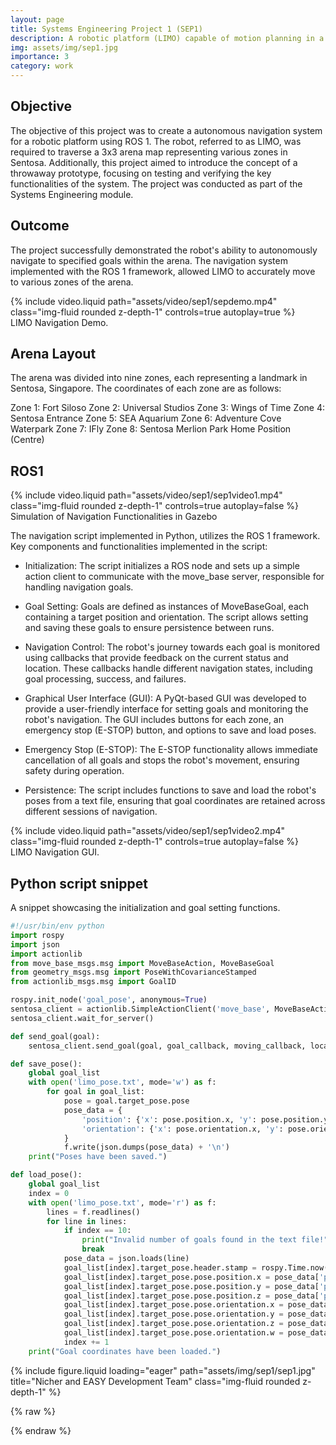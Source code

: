 ```yaml
---
layout: page
title: Systems Engineering Project 1 (SEP1)
description: A robotic platform (LIMO) capable of motion planning in a mapped area.
img: assets/img/sep1.jpg
importance: 3
category: work
---
```


<!-- Describe the objective of SEP1 -->
## Objective
The objective of this project was to create a autonomous navigation system for a robotic platform using ROS 1. The robot, referred to as LIMO, was required to traverse a 3x3 arena map representing various zones in Sentosa. Additionally, this project aimed to introduce the concept of a throwaway prototype, focusing on testing and verifying the key functionalities of the system. The project was conducted as part of the Systems Engineering module.

## Outcome
The project successfully demonstrated the robot's ability to autonomously navigate to specified goals within the arena. The navigation system implemented with the ROS 1 framework, allowed LIMO to accurately move to various zones of the arena.

<div class="videorow">
    <div class="col-sm mt-3 mt-md-0">
        {% include video.liquid path="assets/video/sep1/sepdemo.mp4" class="img-fluid rounded z-depth-1" controls=true autoplay=true %}
    </div>
</div>
<div class="caption">
    LIMO Navigation Demo.
</div>

## Arena Layout
The arena was divided into nine zones, each representing a landmark in Sentosa, Singapore. The coordinates of each zone are as follows:

Zone 1: Fort Siloso
Zone 2: Universal Studios
Zone 3: Wings of Time
Zone 4: Sentosa Entrance
Zone 5: SEA Aquarium
Zone 6: Adventure Cove Waterpark
Zone 7: IFly 
Zone 8: Sentosa Merlion Park
Home Position (Centre)

## ROS1

<div class="videorow">
    <div class="col-sm mt-3 mt-md-0">
        {% include video.liquid path="assets/video/sep1/sep1video1.mp4" class="img-fluid rounded z-depth-1" controls=true autoplay=false %}
    </div>
</div>
<div class="caption">
    Simulation of Navigation Functionalities in Gazebo
</div>

The navigation script implemented in Python, utilizes the ROS 1 framework. 
Key components and functionalities implemented in the script:

- Initialization: The script initializes a ROS node and sets up a simple action client to communicate with the move_base server, responsible for handling navigation goals.

- Goal Setting: Goals are defined as instances of MoveBaseGoal, each containing a target position and orientation. The script allows setting and saving these goals to ensure persistence between runs.

- Navigation Control: The robot's journey towards each goal is monitored using callbacks that provide feedback on the current status and location. These callbacks handle different navigation states, including goal processing, success, and failures.

- Graphical User Interface (GUI): A PyQt-based GUI was developed to provide a user-friendly interface for setting goals and monitoring the robot's navigation. The GUI includes buttons for each zone, an emergency stop (E-STOP) button, and options to save and load poses.

- Emergency Stop (E-STOP): The E-STOP functionality allows immediate cancellation of all goals and stops the robot's movement, ensuring safety during operation.

- Persistence: The script includes functions to save and load the robot's poses from a text file, ensuring that goal coordinates are retained across different sessions of navigation.

<div class="videorow">
    <div class="col-sm mt-3 mt-md-0">
        {% include video.liquid path="assets/video/sep1/sep1video2.mp4" class="img-fluid rounded z-depth-1" controls=true autoplay=false %}
    </div>
</div>
<div class="caption">
    LIMO Navigation GUI.
</div>

## Python script snippet

A snippet showcasing the initialization and goal setting functions.

``` python
#!/usr/bin/env python
import rospy
import json
import actionlib
from move_base_msgs.msg import MoveBaseAction, MoveBaseGoal
from geometry_msgs.msg import PoseWithCovarianceStamped
from actionlib_msgs.msg import GoalID

rospy.init_node('goal_pose', anonymous=True)
sentosa_client = actionlib.SimpleActionClient('move_base', MoveBaseAction)
sentosa_client.wait_for_server()

def send_goal(goal):
    sentosa_client.send_goal(goal, goal_callback, moving_callback, location_callback)

def save_pose():
    global goal_list
    with open('limo_pose.txt', mode='w') as f:
        for goal in goal_list:
            pose = goal.target_pose.pose
            pose_data = {
                'position': {'x': pose.position.x, 'y': pose.position.y, 'z': pose.position.z},
                'orientation': {'x': pose.orientation.x, 'y': pose.orientation.y, 'z': pose.orientation.z, 'w': pose.orientation.w}
            }
            f.write(json.dumps(pose_data) + '\n')
    print("Poses have been saved.")

def load_pose():
    global goal_list
    index = 0
    with open('limo_pose.txt', mode='r') as f:
        lines = f.readlines()
        for line in lines:
            if index == 10:
                print("Invalid number of goals found in the text file!")
                break
            pose_data = json.loads(line)
            goal_list[index].target_pose.header.stamp = rospy.Time.now()
            goal_list[index].target_pose.pose.position.x = pose_data['position']['x']
            goal_list[index].target_pose.pose.position.y = pose_data['position']['y']
            goal_list[index].target_pose.pose.position.z = pose_data['position']['z']
            goal_list[index].target_pose.pose.orientation.x = pose_data['orientation']['x']
            goal_list[index].target_pose.pose.orientation.y = pose_data['orientation']['y']
            goal_list[index].target_pose.pose.orientation.z = pose_data['orientation']['z']
            goal_list[index].target_pose.pose.orientation.w = pose_data['orientation']['w']
            index += 1
    print("Goal coordinates have been loaded.")

```

<div class="row">
    <div class="col-sm mt-3 mt-md-0">
        {% include figure.liquid loading="eager" path="assets/img/sep1/sep1.jpg" title="Nicher and EASY Development Team" class="img-fluid rounded z-depth-1" %}
    </div>
</div>

{% raw %}

{% endraw %}
